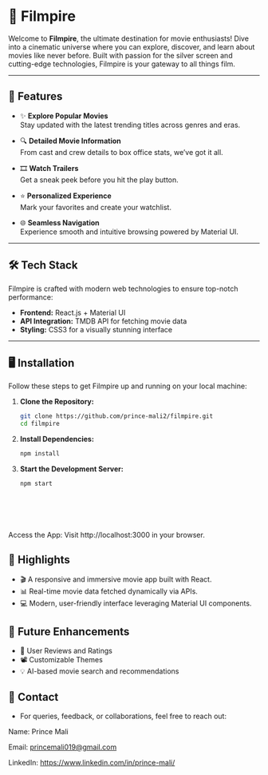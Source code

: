 # 🎥 Filmpire  

Welcome to **Filmpire**, the ultimate destination for movie enthusiasts! Dive into a cinematic universe where you can explore, discover, and learn about movies like never before. Built with passion for the silver screen and cutting-edge technologies, Filmpire is your gateway to all things film.

---

## 🚀 Features  

- ✨ **Explore Popular Movies**  
  Stay updated with the latest trending titles across genres and eras.  

- 🔍 **Detailed Movie Information**  
  From cast and crew details to box office stats, we’ve got it all.  

- 🎞️ **Watch Trailers**  
  Get a sneak peek before you hit the play button.  

- ⭐ **Personalized Experience**  
  Mark your favorites and create your watchlist.  

- 🌐 **Seamless Navigation**  
  Experience smooth and intuitive browsing powered by Material UI.  

---

## 🛠️ Tech Stack  

Filmpire is crafted with modern web technologies to ensure top-notch performance:  

- **Frontend:** React.js + Material UI  
- **API Integration:** TMDB API for fetching movie data  
- **Styling:** CSS3 for a visually stunning interface  

---

## 🖥️ Installation  

Follow these steps to get Filmpire up and running on your local machine:  

1. **Clone the Repository:**  
   ```bash  
   git clone https://github.com/prince-mali2/filmpire.git  
   cd filmpire  


2. **Install Dependencies:**  
   ```bash  
   npm install  

2. **Start the Development Server:**  
   ```bash  
   npm start         
 



 
Access the App:
Visit http://localhost:3000 in your browser.

## 🌟 Highlights
- 🎬 A responsive and immersive movie app built with React.
- 📊 Real-time movie data fetched dynamically via APIs.
- 💻 Modern, user-friendly interface leveraging Material UI components.

## 🎯 Future Enhancements
- 💬 User Reviews and Ratings
- 📽️ Customizable Themes
- 💡 AI-based movie search and recommendations



## 📧 Contact
- For queries, feedback, or collaborations, feel free to reach out:

Name: Prince Mali

Email: princemali019@gmail.com

LinkedIn: https://www.linkedin.com/in/prince-mali/

